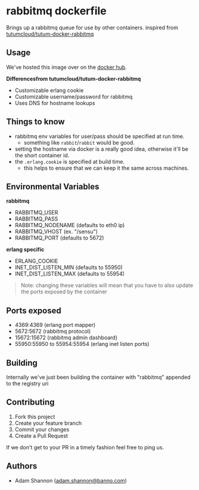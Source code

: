 # rabbitmq dockerfile

Brings up a rabbitmq queue for use by other containers. inspired from [tutumcloud/tutum-docker-rabbitmq](https://github.com/tutumcloud/tutum-docker-rabbitmq)

## Usage

We've hosted this image over on the [docker hub](https://registry.hub.docker.com/u/banno/docker-rabbitmq).

__Differencesfrom tutumcloud/tutum-docker-rabbitmq__

- Customizable erlang cookie
- Customizable username/password for rabbitmq
- Uses DNS for hostname lookups

## Things to know

- rabbitmq env variables for user/pass should be specified at run time.
  - something like `rabbit`/`rabbit` would be good.
- setting the hostname via docker is a really good idea, otherwise it'll be the short container id.
- the `.erlang.cookie` is specified at build time.
  - this helps to ensure that we can keep it the same across machines.

## Environmental Variables

__rabbitmq__

- RABBITMQ_USER
- RABBITMQ_PASS
- RABBITMQ_NODENAME (defaults to eth0 ip)
- RABBITMQ_VHOST (ex. "/sensu")
- RABBITMQ_PORT (defaults to 5672)

__erlang specific__

- ERLANG_COOKIE
- INET_DIST_LISTEN_MIN (defaults to 55950)
- INET_DIST_LISTEN_MAX (defaults to 55954)

> Note: changing these variables will mean that you have to also update the ports exposed by the container

## Ports exposed

- 4369:4369 (erlang port mapper)
- 5672:5672 (rabbitmq protocol)
- 15672:15672 (rabbitmq admin dashboard)
- 55950:55950 to 55954:55954 (erlang inet listen ports)

## Building

Internally we've just been building the container with "rabbitmq" appended to the registry uri

## Contributing

1. Fork this project
1. Create your feature branch
1. Commit your changes
1. Create a Pull Request

If we don't get to your PR in a timely fashion feel free to ping us.

## Authors

- Adam Shannon (adam.shannon@banno.com)
